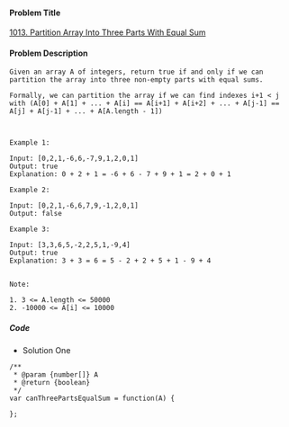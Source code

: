 #### Problem Title
[1013. Partition Array Into Three Parts With Equal Sum](https://leetcode.com/problems/partition-array-into-three-parts-with-equal-sum/)
#### Problem Description
```
Given an array A of integers, return true if and only if we can partition the array into three non-empty parts with equal sums.

Formally, we can partition the array if we can find indexes i+1 < j with (A[0] + A[1] + ... + A[i] == A[i+1] + A[i+2] + ... + A[j-1] == A[j] + A[j-1] + ... + A[A.length - 1])

 

Example 1:

Input: [0,2,1,-6,6,-7,9,1,2,0,1]
Output: true
Explanation: 0 + 2 + 1 = -6 + 6 - 7 + 9 + 1 = 2 + 0 + 1

Example 2:

Input: [0,2,1,-6,6,7,9,-1,2,0,1]
Output: false

Example 3:

Input: [3,3,6,5,-2,2,5,1,-9,4]
Output: true
Explanation: 3 + 3 = 6 = 5 - 2 + 2 + 5 + 1 - 9 + 4
 

Note:

1. 3 <= A.length <= 50000
2. -10000 <= A[i] <= 10000
```

##### Code

- Solution One
```
/**
 * @param {number[]} A
 * @return {boolean}
 */
var canThreePartsEqualSum = function(A) {
    
};
```
